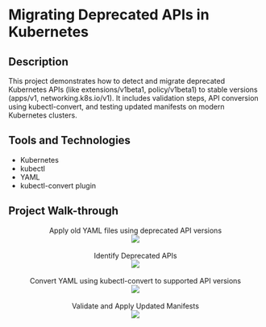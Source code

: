 <h1>Migrating Deprecated APIs in Kubernetes</h1>


<h2>Description</h2>
This project demonstrates how to detect and migrate deprecated Kubernetes APIs (like extensions/v1beta1, policy/v1beta1) to stable versions (apps/v1, networking.k8s.io/v1). It includes validation steps, API conversion using kubectl-convert, and testing updated manifests on modern Kubernetes clusters.
<br />


<h2>Tools and Technologies</h2>

- Kubernetes
- kubectl
- YAML
- kubectl-convert plugin

<h2>Project Walk-through</h2>

<p align="center">
Apply old YAML files using deprecated API versions <br />
<img src="https://i.postimg.cc/Nj6Q4sMg/a.jpg"/>
<br />
<br />
Identify Deprecated APIs <br/>
<img src="https://i.postimg.cc/dVsJ5MTr/1.jpg" />
<br />
<br />
Convert YAML using kubectl-convert to supported API versions <br/>
<img src="https://i.postimg.cc/SKjd7sS5/2.jpg"/>
<br />
<br />
Validate and Apply Updated Manifests <br/>
<img src="https://i.postimg.cc/rsSGfRtV/3.jpg" />
<br />
<br />


</p>

